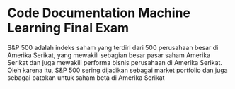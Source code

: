 # Code Documentation Machine Learning Final Exam
S&P 500 adalah indeks saham yang terdiri dari 500 perusahaan besar di Amerika Serikat, yang mewakili sebagian besar pasar saham Amerika Serikat dan juga mewakili performa bisnis perusahaan di Amerika Serikat. 
Oleh karena itu, S&P 500 sering dijadikan sebagai market portfolio dan juga sebagai patokan untuk saham beta di Amerika Serikat
